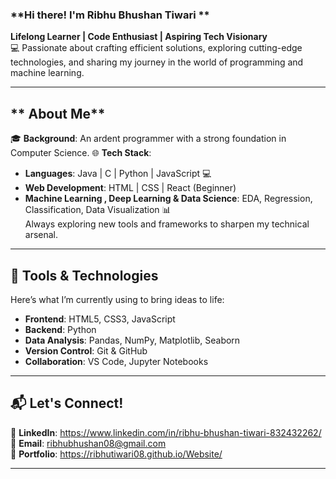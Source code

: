 
### **Hi there! I'm Ribhu Bhushan Tiwari **
 **Lifelong Learner | Code Enthusiast | Aspiring Tech Visionary**  
💻 Passionate about crafting efficient solutions, exploring cutting-edge technologies, and sharing my journey in the world of programming and machine learning.

---

## ** About Me**
🎓 **Background**: An ardent programmer with a strong foundation in Computer Science.
🌐 **Tech Stack**:
- **Languages**: Java  | C | Python  | JavaScript 💻 
- **Web Development**: HTML | CSS | React (Beginner)  
- **Machine Learning , Deep Learning & Data Science**: EDA, Regression, Classification, Data Visualization 📊  
   Always exploring new tools and frameworks to sharpen my technical arsenal.

---

## **🔧 Tools & Technologies**
Here’s what I’m currently using to bring ideas to life:  
- **Frontend**: HTML5, CSS3, JavaScript  
- **Backend**: Python   
- **Data Analysis**: Pandas, NumPy, Matplotlib, Seaborn  
- **Version Control**: Git & GitHub  
- **Collaboration**: VS Code, Jupyter Notebooks  

---

## **📬 Let's Connect!**
💼 **LinkedIn**: https://www.linkedin.com/in/ribhu-bhushan-tiwari-832432262/
📧 **Email**: ribhubhushan08@gmail.com  
📝 **Portfolio**: https://ribhutiwari08.github.io/Website/ 

---
